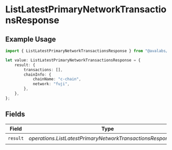 # ListLatestPrimaryNetworkTransactionsResponse

## Example Usage

```typescript
import { ListLatestPrimaryNetworkTransactionsResponse } from "@avalabs/avalanche-sdk/models/operations";

let value: ListLatestPrimaryNetworkTransactionsResponse = {
    result: {
        transactions: [],
        chainInfo: {
            chainName: "c-chain",
            network: "fuji",
        },
    },
};
```

## Fields

| Field                                                         | Type                                                          | Required                                                      | Description                                                   |
| ------------------------------------------------------------- | ------------------------------------------------------------- | ------------------------------------------------------------- | ------------------------------------------------------------- |
| `result`                                                      | *operations.ListLatestPrimaryNetworkTransactionsResponseBody* | :heavy_check_mark:                                            | N/A                                                           |